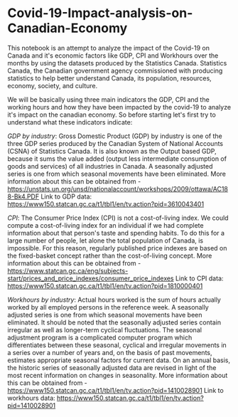 # Covid-19-Impact-analysis-on-Canadian-Economy
This notebook is an attempt to analyze the impact of the Covid-19 on Canada and it's economic factors like GDP, CPI and Workhours over the months by using the datasets produced by the Statistics Canada. Statistics Canada, the Canadian government agency commissioned with producing statistics to help better understand Canada, its population, resources, economy, society, and culture.

We will be basically using three main indicators the GDP, CPI and the working hours and how they have been impacted by the covid-19 to analyze it's impact on the canadian economy. So before starting let's first try to understand what these indicators indicate:

*GDP by industry*: Gross Domestic Product (GDP) by industry is one of the three GDP series produced by the Canadian System of National Accounts (CSNA) of Statistics Canada. It is also known as the Output based GDP, because it sums the value added (output less intermediate consumption of goods and services) of all industries in Canada. A seasonally adjusted series is one from which seasonal movements have been eliminated. More information about this can be obtained from -https://unstats.un.org/unsd/nationalaccount/workshops/2009/ottawa/AC188-Bk4.PDF
Link to GDP data: https://www150.statcan.gc.ca/t1/tbl1/en/tv.action?pid=3610043401

*CPI*: The Consumer Price Index (CPI) is not a cost-of-living index. We could compute a cost-of-living index for an individual if we had complete information about that person's taste and spending habits. To do this for a large number of people, let alone the total population of Canada, is impossible. For this reason, regularly published price indexes are based on the fixed-basket concept rather than the cost-of-living concept. More information about this can be obtained from - https://www.statcan.gc.ca/eng/subjects-start/prices_and_price_indexes/consumer_price_indexes
Link to CPI data: https://www150.statcan.gc.ca/t1/tbl1/en/tv.action?pid=1810000401

*Workhours by industry*: Actual hours worked is the sum of hours actually worked by all employed persons in the reference week. A seasonally adjusted series is one from which seasonal movements have been eliminated. It should be noted that the seasonally adjusted series contain irregular as well as longer-term cyclical fluctuations. The seasonal adjustment program is a complicated computer program which differentiates between these seasonal, cyclical and irregular movements in a series over a number of years and, on the basis of past movements, estimates appropriate seasonal factors for current data. On an annual basis, the historic series of seasonally adjusted data are revised in light of the most recent information on changes in seasonality. More information about this can be obtained from - https://www150.statcan.gc.ca/t1/tbl1/en/tv.action?pid=1410028901
Link to workhours data: https://www150.statcan.gc.ca/t1/tbl1/en/tv.action?pid=1410028901
